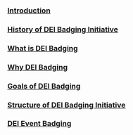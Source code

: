 ### [Introduction](./Introduction)
### [History of DEI Badging Initiative](./History-of-DEI-Badging-Initiative)
### [What is DEI Badging](./What-is-DEI-Badging)
### [Why DEI Badging](./Why-DEI-Badging)
### [Goals of DEI Badging](./Goals-of-DEI-Badging)
### [Structure of DEI Badging Initiative](./Structure-of-DEI-Badging-Initiative)
### [DEI Event Badging](./DEI-Event-Badging)


[//]: # (generated by https://www.npmjs.com/package/github-wiki-sidebar)
